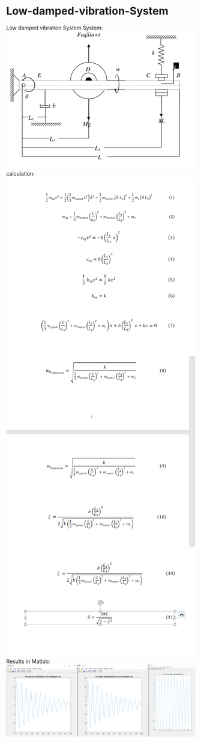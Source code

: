 # Low-damped-vibration-System
Low damped vibration System
System:
![alt text](https://github.com/btknzn/Low-damped-vibration-System/blob/master/System.png)
calculation:
![alt text](https://github.com/btknzn/Low-damped-vibration-System/blob/master/calculation.PNG)
![alt text](https://github.com/btknzn/Low-damped-vibration-System/blob/master/calculation2.PNG)
![alt text](https://github.com/btknzn/Low-damped-vibration-System/blob/master/Calculation3.PNG)
Results in Matlab:
![alt text](https://github.com/btknzn/Low-damped-vibration-System/blob/master/graph.PNG)


